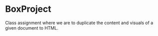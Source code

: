 # BoxProject
Class assignment where we are to duplicate the content and visuals of a given document to HTML. 
